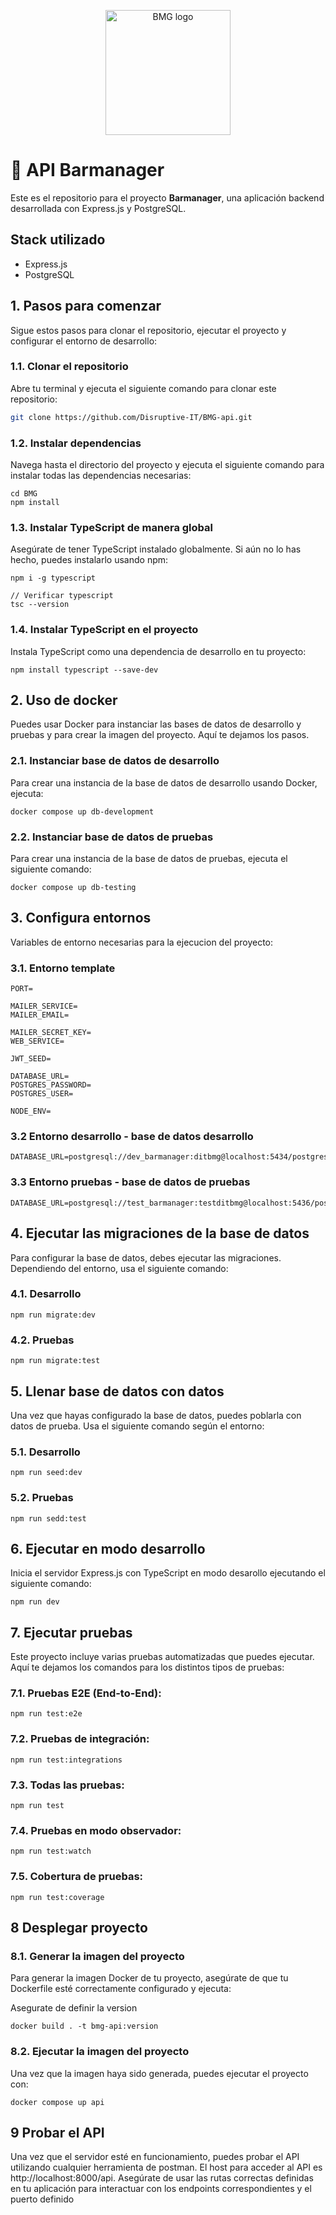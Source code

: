 <p align="center">
  <img src="https://i.ibb.co/qgPfJtP/logobmg.png" width="200" alt="BMG logo" />
</p>

# 🍻 API Barmanager 

Este es el repositorio para el proyecto **Barmanager**, una aplicación backend desarrollada con Express.js y PostgreSQL.

## Stack utilizado

- Express.js
- PostgreSQL

## 1. Pasos para comenzar

Sigue estos pasos para clonar el repositorio, ejecutar el proyecto y configurar el entorno de desarrollo:

### 1.1. Clonar el repositorio

Abre tu terminal y ejecuta el siguiente comando para clonar este repositorio:


```bash
git clone https://github.com/Disruptive-IT/BMG-api.git
```

### 1.2. Instalar dependencias
Navega hasta el directorio del proyecto y ejecuta el siguiente comando para instalar todas las dependencias necesarias:

```
cd BMG
npm install
```

### 1.3. Instalar TypeScript de manera global
Asegúrate de tener TypeScript instalado globalmente. Si aún no lo has hecho, puedes instalarlo usando npm:

```
npm i -g typescript

// Verificar typescript
tsc --version
```

### 1.4. Instalar TypeScript en el proyecto
Instala TypeScript como una dependencia de desarrollo en tu proyecto:

```
npm install typescript --save-dev
```

## 2. Uso de docker

Puedes usar Docker para instanciar las bases de datos de desarrollo y pruebas y para crear la imagen del proyecto. Aquí te dejamos los pasos.

### 2.1. Instanciar base de datos de desarrollo

Para crear una instancia de la base de datos de desarrollo usando Docker, ejecuta:

```
docker compose up db-development
```

### 2.2. Instanciar base de datos de pruebas

Para crear una instancia de la base de datos de pruebas, ejecuta el siguiente comando:

```
docker compose up db-testing
```

## 3. Configura entornos

Variables de entorno necesarias para la ejecucion del proyecto:

### 3.1. Entorno template

```
PORT=

MAILER_SERVICE=
MAILER_EMAIL=

MAILER_SECRET_KEY=
WEB_SERVICE=

JWT_SEED=

DATABASE_URL=
POSTGRES_PASSWORD=
POSTGRES_USER=

NODE_ENV=
```

### 3.2 Entorno desarrollo - base de datos desarrollo

```
DATABASE_URL=postgresql://dev_barmanager:ditbmg@localhost:5434/postgres
```

### 3.3 Entorno pruebas - base de datos de pruebas

```
DATABASE_URL=postgresql://test_barmanager:testditbmg@localhost:5436/postgres
```

## 4. Ejecutar las migraciones de la base de datos

Para configurar la base de datos, debes ejecutar las migraciones. Dependiendo del entorno, usa el siguiente comando:

### 4.1. Desarrollo
```
npm run migrate:dev
```
### 4.2. Pruebas
```
npm run migrate:test
```
## 5. Llenar base de datos con datos

Una vez que hayas configurado la base de datos, puedes poblarla con datos de prueba. Usa el siguiente comando según el entorno:

### 5.1. Desarrollo
```
npm run seed:dev
```
### 5.2. Pruebas
```
npm run sedd:test
```

## 6. Ejecutar en modo desarrollo
Inicia el servidor Express.js con TypeScript en modo desarollo ejecutando el siguiente comando:

```
npm run dev
```

## 7. Ejecutar pruebas
Este proyecto incluye varias pruebas automatizadas que puedes ejecutar. Aquí te dejamos los comandos para los distintos tipos de pruebas:

### 7.1. Pruebas E2E (End-to-End):
```
npm run test:e2e
```

### 7.2. Pruebas de integración:
```
npm run test:integrations
```

### 7.3. Todas las pruebas:
```
npm run test
```
### 7.4. Pruebas en modo observador:
```
npm run test:watch
```
### 7.5. Cobertura de pruebas:
```
npm run test:coverage
```

## 8 Desplegar proyecto

### 8.1. Generar la imagen del proyecto

Para generar la imagen Docker de tu proyecto, asegúrate de que tu Dockerfile esté correctamente configurado y ejecuta:

Asegurate de definir la version

```
docker build . -t bmg-api:version
```

### 8.2. Ejecutar la imagen del proyecto

Una vez que la imagen haya sido generada, puedes ejecutar el proyecto con:

```
docker compose up api
```

## 9 Probar el API
Una vez que el servidor esté en funcionamiento, puedes probar el API utilizando cualquier herramienta de postman. El host para acceder al API es http://localhost:8000/api. Asegúrate de usar las rutas correctas definidas en tu aplicación para interactuar con los endpoints correspondientes y el puerto definido